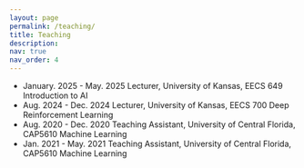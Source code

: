 ```yaml
---
layout: page
permalink: /teaching/
title: Teaching
description: 
nav: true
nav_order: 4
---
```


- January. 2025 - May. 2025 Lecturer, University of Kansas, EECS 649 Introduction to AI
- Aug. 2024 - Dec. 2024 Lecturer, University of Kansas, EECS 700 Deep Reinforcement Learning
- Aug. 2020 - Dec. 2020 Teaching Assistant, University of Central Florida, CAP5610 Machine Learning
- Jan. 2021 - May. 2021 Teaching Assistant, University of Central Florida, CAP5610 Machine Learning
